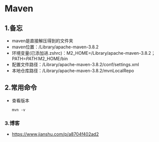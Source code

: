 # Maven

## 1.备忘

- maven是直接解压得到的文件夹
- maven位置：/Library/apache-maven-3.8.2
- 环境变量(已添加进.zshrc)：M2_HOME=/Library/apache-maven-3.8.2；PATH=$PATH:$M2_HOME/bin
- 配置文件路径：/Library/apache-maven-3.8.2/conf/settings.xml
- 本地仓库路径：/Library/apache-maven-3.8.2/mvnLocalRepo

## 2.常用命令

- 查看版本

  ```shell
  mvn -v
  ```


### 3.博客

- https://www.jianshu.com/p/a8704f402ad2